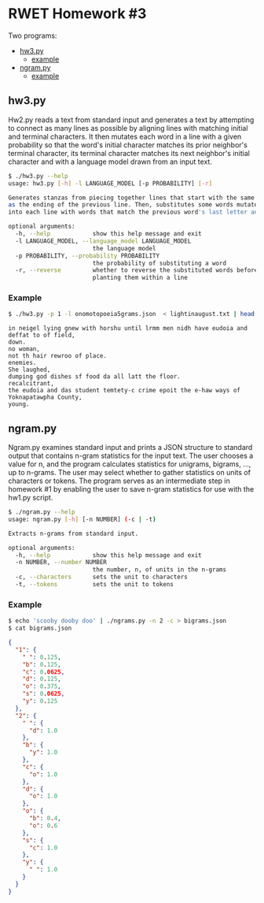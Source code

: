 # RWET Homework #3

Two programs:
* [hw3.py](https://github.com/robertsdionne/rwet/tree/master/hw3#hw3py)
    * [example](https://github.com/robertsdionne/rwet/tree/master/hw3#example)
* [ngram.py](https://github.com/robertsdionne/rwet/tree/master/hw3#ngrampy)
    * [example](https://github.com/robertsdionne/rwet/tree/master/hw3#example-1)

## hw3.py

Hw2.py reads a text from standard input and generates a text by attempting to connect as
many lines as possible by aligning lines with matching initial and terminal characters. It then
mutates each word in a line with a given probability so that the word's initial character matches
its prior neighbor's terminal character, its terminal character matches its next neighbor's
initial character and with a language model drawn from an input text.

```bash
$ ./hw3.py --help
usage: hw3.py [-h] -l LANGUAGE_MODEL [-p PROBABILITY] [-r]

Generates stanzas from piecing together lines that start with the same sound
as the ending of the previous line. Then, substitutes some words mutated with a language model
into each line with words that match the previous word's last letter and next word's first letter.

optional arguments:
  -h, --help            show this help message and exit
  -l LANGUAGE_MODEL, --language_model LANGUAGE_MODEL
                        the language model
  -p PROBABILITY, --probability PROBABILITY
                        the probability of substituting a word
  -r, --reverse         whether to reverse the substituted words before
                        planting them within a line
```

### Example

```bash
$ ./hw3.py -p 1 -l onomotopoeia5grams.json  < lightinaugust.txt | head
```
```
in neigel lying gnew with horshu until lrmm men nidh have eudoia and deffat to of field,
down.
no woman,
not th hair rewroo of place.
enemies.
She laughed,
dumping god dishes sf food da all latt the floor.
recalcitrant,
the eudoia and das student temtety-c crime epoit the e-haw ways of Yoknapatawpha County,
young.
```

## ngram.py

Ngram.py examines standard input and prints a JSON structure to standard output that
contains n-gram statistics for the input text. The user chooses a value for n, and the program
calculates statistics for unigrams, bigrams, ..., up to n-grams. The user may select whether to
gather statistics on units of characters or tokens. The program serves as an
intermediate step in homework #1 by enabling the user to save n-gram statistics for use with the
hw1.py script.

```bash
$ ./ngram.py --help
usage: ngram.py [-h] [-n NUMBER] (-c | -t)

Extracts n-grams from standard input.

optional arguments:
  -h, --help            show this help message and exit
  -n NUMBER, --number NUMBER
                        the number, n, of units in the n-grams
  -c, --characters      sets the unit to characters
  -t, --tokens          sets the unit to tokens
```

### Example

```bash
$ echo 'scooby dooby doo' | ./ngrams.py -n 2 -c > bigrams.json
$ cat bigrams.json 
```
```json
{
  "1": {
    " ": 0.125, 
    "b": 0.125, 
    "c": 0.0625, 
    "d": 0.125, 
    "o": 0.375, 
    "s": 0.0625, 
    "y": 0.125
  }, 
  "2": {
    " ": {
      "d": 1.0
    }, 
    "b": {
      "y": 1.0
    }, 
    "c": {
      "o": 1.0
    }, 
    "d": {
      "o": 1.0
    }, 
    "o": {
      "b": 0.4, 
      "o": 0.6
    }, 
    "s": {
      "c": 1.0
    }, 
    "y": {
      " ": 1.0
    }
  }
}
```
